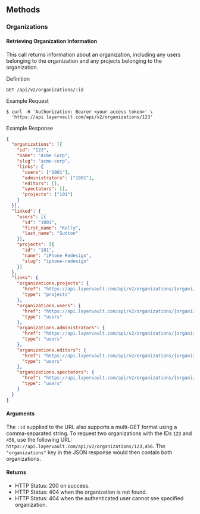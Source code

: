 ## Methods

### Organizations

#### Retrieving Organization Information

This call returns information about an organization, including any users belonging
to the organization and any projects belonging to the organization.

 Definition

    GET /api/v2/organizations/:id

 Example Request

    $ curl -H 'Authorization: Bearer <your access token>' \
      'https://api.layervault.com/api/v2/organizations/123'

 Example Response

```json
{
  "organizations": [{
    "id": "123",
    "name": "Acme Corp",
    "slug": "acme-corp",
    "links": {
      "users": ["1001"],
      "administrators": ["1001"],
      "editors": [],
      "spectators": [],
      "projects": ["101"]
    }
  }],
  "linked": {
    "users": [{
      "id": "1001",
      "first_name": "Kelly",
      "last_name": "Sutton"
    }],
    "projects": [{
      "id": "101",
      "name": "iPhone Redesign",
      "slug": "iphone-redesign"
    }]
  },
  "links": {
    "organizations.projects": {
      "href": "https://api.layervault.com/api/v2/organizations/{organizations.projects}",
      "type": "projects"
    },
    "organizations.users": {
      "href": "https://api.layervault.com/api/v2/organizations/{organizations.users}",
      "type": "users"
    },
    "organizations.administrators": {
      "href": "https://api.layervault.com/api/v2/organizations/{organizations.administrators}",
      "type": "users"
    },
    "organizations.editors": {
      "href": "https://api.layervault.com/api/v2/organizations/{organizations.editors}",
      "type": "users"
    },
    "organizations.spectators": {
      "href": "https://api.layervault.com/api/v2/organizations/{organizations.spectators}",
      "type": "users"
    }
  }
}
```

#### Arguments

The `:id` supplied to the URL also supports a multi-GET format using a comma-separated string.
To request two organizations with the IDs `123` and `456`, use the following URL:
`https://api.layervault.com/api/v2/organizations/123,456`. The `"organizations"` key in
the JSON response would then contain both organizations.

#### Returns

- HTTP Status: 200 on success.
- HTTP Status: 404 when the organization is not found.
- HTTP Status: 404 when the authenticated user cannot see specified organization.
